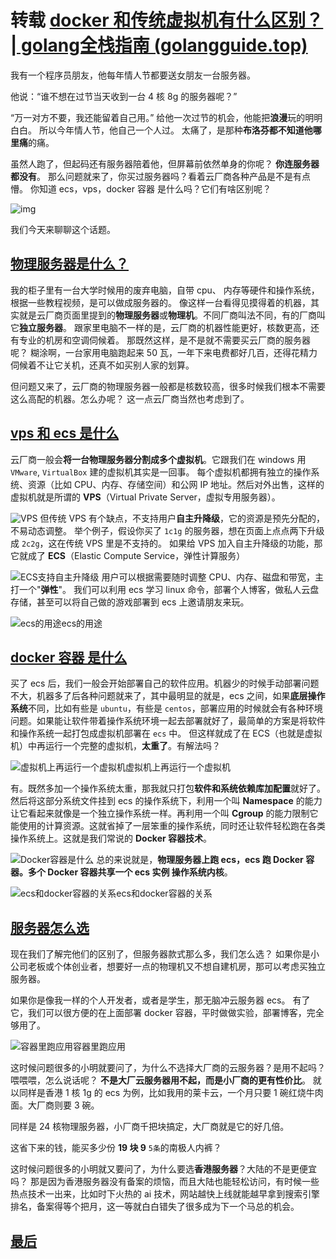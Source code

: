 # 转载 [docker 和传统虚拟机有什么区别？ | golang全栈指南 (golangguide.top)](https://golangguide.top/架构/云原生/核心知识点/docker和传统虚拟机有什么区别.html)

我有一个程序员朋友，他每年情人节都要送女朋友一台服务器。

他说：“谁不想在过节当天收到一台 4 核 8g 的服务器呢？”

“万一对方不要，我还能留着自己用。”
给他一次过节的机会，他能把**浪漫**玩的明明白白。
所以今年情人节，他自己一个人过。
太痛了，是那种**布洛芬都不知道他哪里痛**的痛。

虽然人跑了，但起码还有服务器陪着他，但屏幕前依然单身的你呢？
**你连服务器都没有**。
那么问题就来了，你买过服务器吗？看着云厂商各种产品是不是有点懵。
你知道 ecs，vps，docker 容器 是什么吗？它们有啥区别呢？

![img](img/1711119186413.jpeg)

我们今天来聊聊这个话题。

## [物理服务器是什么？](https://golangguide.top/架构/云原生/核心知识点/docker和传统虚拟机有什么区别.html#物理服务器是什么)

我的柜子里有一台大学时候用的废弃电脑，自带 cpu、 内存等硬件和操作系统，根据一些教程视频，是可以做成服务器的。
像这样一台看得见摸得着的机器，其实就是云厂商页面里提到的**物理服务器**或**物理机**。不同厂商叫法不同，有的厂商叫它**独立服务器**。
跟家里电脑不一样的是，云厂商的机器性能更好，核数更高，还有专业的机房和空调伺候着。
那既然这样，是不是就不需要买云厂商的服务器呢？
糊涂啊，一台家用电脑跑起来 50 瓦，一年下来电费都好几百，还得花精力伺候着不让它关机，还真不如买别人家的划算。

但问题又来了，云厂商的物理服务器一般都是核数较高，很多时候我们根本不需要这么高配的机器。怎么办呢？
这一点云厂商当然也考虑到了。

## [vps 和 ecs 是什么](https://golangguide.top/架构/云原生/核心知识点/docker和传统虚拟机有什么区别.html#vps-和-ecs-是什么)

云厂商一般会**将一台物理服务器分割成多个虚拟机**。它跟我们在 windows 用 `VMware`, `VirtualBox` 建的虚拟机其实是一回事。
每个虚拟机都拥有独立的操作系统、资源（比如 CPU、内存、存储空间）和公网 IP 地址。然后对外出售，这样的虚拟机就是所谓的 **VPS**（Virtual Private Server，虚拟专用服务器）。

![VPS](img/1711119410663.jpeg)
但传统 VPS 有个缺点，不支持用户**自主升降级**，它的资源是预先分配的，不易动态调整。
举个例子，假设你买了 `1c1g` 的服务器，想在页面上点点两下升级成 `2c2g`，这在传统 VPS 里是不支持的。
如果给 VPS 加入自主升降级的功能，那它就成了 **ECS**（Elastic Compute Service，弹性计算服务）

![ECS支持自主升降级](img/1711119422323.jpeg)
用户可以根据需要随时调整 CPU、内存、磁盘和带宽，主打一个"**弹性**"。
我们可以利用 ecs 学习 linux 命令，部署个人博客，做私人云盘存储，甚至可以将自己做的游戏部署到 ecs 上邀请朋友来玩。

![ecs的用途](img/1711119454512.jpeg)ecs的用途

## [docker 容器 是什么](https://golangguide.top/架构/云原生/核心知识点/docker和传统虚拟机有什么区别.html#docker-容器-是什么)

买了 ecs 后，我们一般会开始部署自己的软件应用。机器少的时候手动部署问题不大，机器多了后各种问题就来了，其中最明显的就是，ecs 之间，如果**底层操作系统**不同，比如有些是 `ubuntu`，有些是 `centos`，部署应用的时候就会有各种环境问题。如果能让软件带着操作系统环境一起去部署就好了，最简单的方案是将软件和操作系统一起打包成虚拟机部署在 `ecs` 中。
但这样就成了在 ECS（也就是虚拟机）中再运行一个完整的虚拟机，**太重了**。有解法吗？

![虚拟机上再运行一个虚拟机](img/1711119500323.jpeg)虚拟机上再运行一个虚拟机

有。既然多加一个操作系统太重，那我就只打包**软件和系统依赖库加配置**就好了。然后将这部分系统文件挂到 ecs 的操作系统下，利用一个叫 **Namespace** 的能力让它看起来就像是一个独立操作系统一样。再利用一个叫 **Cgroup** 的能力限制它能使用的计算资源。这就省掉了一层笨重的操作系统，同时还让软件轻松跑在各类操作系统上。这就是我们常说的 **Docker 容器技术**。

![Docker容器是什么](img/1711119525638.jpeg)
总的来说就是，**物理服务器上跑 ecs，ecs 跑 Docker 容器。多个 Docker 容器共享一个 ecs 实例 操作系统内核**。

![ecs和docker容器的关系](img/1711119547688.jpeg)ecs和docker容器的关系

## [服务器怎么选](https://golangguide.top/架构/云原生/核心知识点/docker和传统虚拟机有什么区别.html#服务器怎么选)

现在我们了解完他们的区别了，但服务器款式那么多，我们怎么选？
如果你是小公司老板或个体创业者，想要好一点的物理机又不想自建机房，那可以考虑买独立服务器。

如果你是像我一样的个人开发者，或者是学生，那无脑冲云服务器 ecs。
有了它，我们可以很方便的在上面部署 docker 容器，平时做做实验，部署博客，完全够用了。

![容器里跑应用](img/1711119585064.jpeg)容器里跑应用

这时候问题很多的小明就要问了，为什么不选择大厂商的云服务器？是用不起吗？
喂喂喂，怎么说话呢？
**不是大厂云服务器用不起，而是小厂商的更有性价比**。
就以同样是香港 1 核 1g 的 ecs 为例，比如我用的莱卡云，一个月只要 1 碗红烧牛肉面。大厂商则要 3 碗。

同样是 24 核物理服务器，小厂商千把块搞定，大厂商就是它的好几倍。

这省下来的钱，能买多少份 **19 块 9** `5条`的南极人内裤？

这时候问题很多的小明就又要问了，为什么要选**香港服务器**？大陆的不是更便宜吗？
那是因为香港服务器没有备案的烦恼，而且大陆也能轻松访问，有时候一些热点技术一出来，比如时下火热的 ai 技术，网站越快上线就能越早拿到搜索引擎排名，备案得等个把月，这一等就白白错失了很多成为下一个马总的机会。

## [最后](https://golangguide.top/架构/云原生/核心知识点/docker和传统虚拟机有什么区别.html#最后)